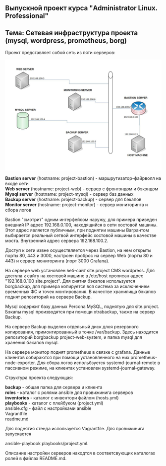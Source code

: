 ## Выпускной проект курса "Administrator Linux. Professional"

## Тема: Сетевая инфраструктура проекта (mysql, wordpress, prometheus, borg)

Проект представляет собой сеть из пяти серверов:

![Иллюстрация к проекту](https://github.com/deepsey/otus-project/raw/main/project.jpg)

**Bastion server** (hostname: project-bastion) - маршрутизатор-файрволл на входе сети  
**Web server** (hostname: project-web) - сервер с фронтэндом и бэкэндом  
**Mysql server** (hostname: project-mysql) - сервер баз данных  
**Backup server** (hostname: project-backup) - сервер для бэкапов  
**Monitor server** (hostname: project-monitor) - сервер мониторинга и сбора логов  

Bastion "смотрит" одним интерфейсом наружу, для примера приведен внешний IP адрес 192.168.0.100,
находящийся в сети хостовой машины. Этот адрес является публичным, при поднятии машины Вагрантом
выбирается реальный сетвой интерфейс хостовой машины в качестве моста. Внутренний адрес сервера
192.168.100.2.

Доступ к сети извне осуществляется через Bastion, на нем открыты порты 80, 443 и 3000, настроен
проброс на сервер Web (порты 80 и 443) и сервер мониторинга (порт 3000 Grafana).

На сервере web установлен веб-сайт site.project CMS wordpress. Для доступа к сайту на хостовой машине в /etc/host прописан адрес "192.168.0.100 site.project".
Для снятия бэкапов используется borgbackup, для примера копируется вся система за исключением временных ФС и точек монтирования.
В качестве хранилища бэкапов поднят репозиторий на сервере Backup. 

Mysql содержит базу данных Percona MySQL, поднятую для site.project. Бэкапы mysql производятся
при помощи xtrabackup, также на сервер Backup. 

На сервере Backup выделен отдельный диск длоя резервного копирования, примонтированный в точке
/var/backup. Здесь находится репозиторий borgbackup project-web-system, и папка mysql для хранения
бэкапов mysql.

На сервере монитор поднят prometheus в связке с grafana. Данные клиентов собираются при помощи
установленного на них prometheus-node-exporter. Для сбора логов испольбзуется systemd-journal-remote
в пассивном режиме, на клиентах установлен systemd-journal-gateway.  

Структура проекта следующая:

**backup** - общая папка для сервера и клиента  
**roles** - каталог с ролями ansible для провижинига серверов  
**inventories** - каталог с инвентори файлом (hosts.yml)  
**playbooks** - каталог с плейбуком (project.yml)  
ansible.cfg - файл с настройками ansible  
Vagrantfile  
readme.md  

Для поднятия стенда используется Vagrantfile. Для провижинига запускается 

ansible-playbook playbooks/project.yml.

Описание настройки серверов находтся в соответсвующих каталогах ролей в файлах README.md.



